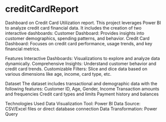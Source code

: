 # creditCardReport
Dashboard on Credit Card Utilization report.
This project leverages Power BI to analyze credit card financial data. It includes the creation of two interactive dashboards:
Customer Dashboard: Provides insights into customer demographics, spending patterns, and behavior.
Credit Card Dashboard: Focuses on credit card performance, usage trends, and key financial metrics.

Features
Interactive Dashboards: Visualizations to explore and analyze data dynamically.
Comprehensive Insights: Understand customer behavior and credit card trends.
Customizable Filters: Slice and dice data based on various dimensions like age, income, card type, etc.

Dataset
The dataset includes transactional and demographic data with the following features:
Customer ID, Age, Gender, Income
Transaction amounts and frequencies
Credit card types and limits
Payment history and balances

Technologies Used
Data Visualization Tool: Power BI
Data Source: CSV/Excel files or direct database connection
Data Transformation: Power Query
